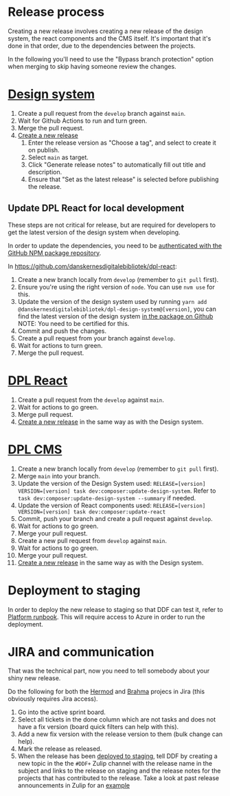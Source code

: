 # Release process

Creating a new release involves creating a new release of the design
system, the react components and the CMS itself. It's important that
it's done in that order, due to the dependencies between the projects.

In the following you'll need to use the "Bypass branch protection"
option when merging to skip having someone review the changes.

# [Design system](https://github.com/danskernesdigitalebibliotek/dpl-design-system)

1. Create a pull request from the `develop` branch against `main`.
2. Wait for Github Actions to run and turn green.
3. Merge the pull request.
4. [Create a new
release](https://github.com/danskernesdigitalebibliotek/dpl-design-system/releases/new)
     1. Enter the release version as "Choose a tag", and select to
        create it on publish.
     2. Select `main` as target.
     3. Click "Generate release notes" to automatically fill out title
        and description.
     4. Ensure that "Set as the latest release" is selected before
        publishing the release.


## Update DPL React for local development

These steps are not critical for release, but are required for
developers to get the latest version of the design system when
developing.

In order to update the dependencies, you need to be [authenticated
with the GitHub NPM package
repository](https://danskernesdigitalebibliotek.github.io/dpl-docs/DPL-React/#requirements).

In https://github.com/danskernesdigitalebibliotek/dpl-react:

1. Create a new branch locally from `develop` (remember to `git pull` first).
2. Ensure you're using the right version of `node`. You can use `nvm
   use` for this.
3. Update the version of the design system used by running `yarn add
   @danskernesdigitalebibliotek/dpl-design-system@[version]`, you can
   find the latest version of the design system [in the package on
   Github](https://github.com/danskernesdigitalebibliotek/dpl-design-system/pkgs/npm/dpl-design-system)
   NOTE: You need to be certified for this.
4. Commit and push the changes.
5. Create a pull request from your branch against `develop`.
6. Wait for actions to turn green.
7. Merge the pull request.

# [DPL React](https://github.com/danskernesdigitalebibliotek/dpl-react)

1. Create a pull request from the `develop` against `main`.
2. Wait for actions to go green.
3. Merge pull request.
4. [Create a new
   release](https://github.com/danskernesdigitalebibliotek/dpl-react/releases/new)
   in the same way as with the Design system.

# [DPL CMS](https://github.com/danskernesdigitalebibliotek/dpl-cms)

1. Create a new branch locally from `develop` (remember to `git pull` first).
2. Merge `main` into your branch.
3. Update the version of the Design System used: `RELEASE=[version]
   VERSION=[version] task dev:composer:update-design-system`. Refer to
   `task dev:composer:update-design-system --summary` if needed.
4. Update the version of React components used: `RELEASE=[version]
   VERSION=[version] task dev:composer:update-react`
5. Commit, push your branch and create a pull request against `develop`.
6. Wait for actions to go green.
7. Merge your pull request.
8. Create a new pull request from `develop` against `main`.
9. Wait for actions to go green.
10. Merge your pull request.
11. [Create a new
    release](https://github.com/danskernesdigitalebibliotek/dpl-cms/releases/new)
    in the same way as with the Design system.

# Deployment to staging

In order to deploy the new release to staging so that DDF can test it,
refer to [Platform
runbook](../../DPL-Platform/runbooks/how-release-a-new-version-for-approval-testing/).
This will require access to Azure in order to run the deployment.

# JIRA and communication

That was the technical part, now you need to tell somebody about your
shiny new release.

Do the following for both the
[Hermod](https://reload.atlassian.net/jira/software/c/projects/DDFHER/boards/497)
and
[Brahma](https://reload.atlassian.net/jira/software/c/projects/DDFBRA/boards/498)
projecs in Jira (this obviously requires Jira access).

1. Go into the active sprint board.
2. Select all tickets in the done column which are not tasks and does
   not have a fix version (board quick filters can help with this).
3. Add a new fix version with the release version to them (bulk change can help).
4. Mark the release as released.
5. When the release has been [deployed to
   staging](#deployment-to-staging), tell DDF by creating a new topic
   in the the `#DDF+` Zulip channel with the release name in the
   subject and links to the release on staging and the release notes
   for the projects that has contributed to the release. Take a look
   at past release announcements in Zulip for an
   [example](https://reload.zulipchat.com/#narrow/channel/419623-DDF.2B/topic/Release.202024.2E46.2E0/near/482035323)
   
